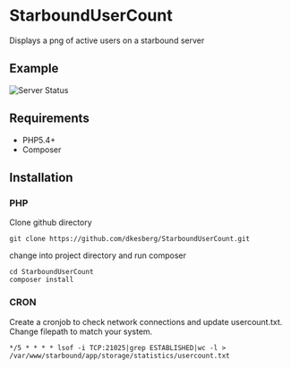 StarboundUserCount
==================

Displays a png of active users on a starbound server

Example
-------

![Server Status](https://raw.github.com/dkesberg/StarboundUserCount/master/app/storage/backgrounds/demo.png)

Requirements
------------

* PHP5.4+
* Composer

Installation
------------

### PHP

Clone github directory

```
git clone https://github.com/dkesberg/StarboundUserCount.git
```

change into project directory and run composer

```
cd StarboundUserCount
composer install
```

### CRON

Create a cronjob to check network connections and update usercount.txt. 
Change filepath to match your system.

```
*/5 * * * * lsof -i TCP:21025|grep ESTABLISHED|wc -l > /var/www/starbound/app/storage/statistics/usercount.txt
```

